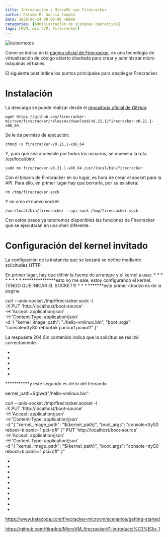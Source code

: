 ```yaml
---
title: Introducción a MicroMV con Firecracker
author: Paloma R. García Campón
date: 2020-06-24 00:00:00 +0800
categories: [Administración de sistemas operativos]
tags: [KVM, microVM, Firecracker]
---
```


![kubernetes](/assets/img/sample/firecracker/firecracker.jpgsample/firecracker/firecracker.jpg)

Como se indica en la [página oficial de Firecracker](https://firecracker-microvm.github.io/), es una tecnología de virtualización de código abierto diseñada para crear y administrar micro máquinas virtuales. 

El siguiente post indica los puntos principales para desplegar Firecracker.

# Instalación
La descarga se puede realizar desde el [repositorio oficial de GitHub](https://github.com/firecracker-microvm/firecracker/releases/download/v0.21.1/firecracker-v0.21.1-x86_64):
~~~
wget https://github.com/firecracker-microvm/firecracker/releases/download/v0.21.1/firecracker-v0.21.1-x86_64
~~~

Se le da permiso de ejecución:
~~~
chmod +x firecracker-v0.21.1-x86_64 
~~~

Y, para que sea accesible por todos los usuarios, se mueve a la ruta /usr/local/bin/:
~~~
sudo mv firecracker-v0.21.1-x86_64 /usr/local/bin/firecracker
~~~

Con el binario de Firecracker en su lugar, es hora de crear el socket para la API. Para ello, en primer lugar hay que borrarlo, por su existiera:
~~~
rm /tmp/firecracker.sock
~~~

Y se crea el nuevo socket:
~~~
/usr/local/bin/firecracker --api-sock /tmp/firecracker.sock
~~~

Con estos pasos ya tendremos disponibles las funciones de Firecracker que se ejecutarán en una shell diferente.


# Configuración del kernel invitado
La configración de la instancia que se lanzará se define mediante solicitudes HTTP. 

En primer lugar, hay que difinir la fuente de arranque y el kernel a usar. 
*
*
*
*
*
*
*
*
***************esto no me sale, estoy configurando el kernel. TENGO QUE INICAR EL SOCKET!!!
*
*
*
*******este primer chorizo es de la pagina




curl --unix-socket /tmp/firecracker.sock -i \
    -X PUT 'http://localhost/boot-source'   \
    -H 'Accept: application/json'           \
    -H 'Content-Type: application/json'     \
    -d '{
        "kernel_image_path": "./hello-vmlinux.bin",
        "boot_args": "console=ttyS0 reboot=k panic=1 pci=off"
    }'

La respuesta 204 Sin contenido indica que la solicitud se realizó correctamente.

*
*
*
*
*
***********y este segundo es de lo del fernando


kernel_path=$(pwd)"/hello-vmlinux.bin"

  curl --unix-socket /tmp/firecracker.socket -i \
  -X PUT 'http://localhost/boot-source'   \
  -H 'Accept: application/json'           \
  -H 'Content-Type: application/json'     \
  -d "{
        \"kernel_image_path\": \"${kernel_path}\",
        \"boot_args\": \"console=ttyS0 reboot=k panic=1 pci=off\"
   }" PUT 'http://localhost/boot-source'   \
  -H 'Accept: application/json'           \
  -H 'Content-Type: application/json'     \
  -d "{
        \"kernel_image_path\": \"${kernel_path}\",
        \"boot_args\": \"console=ttyS0 reboot=k panic=1 pci=off\"
   }"



*
*
*
*
*
*
*
*
*
*
https://www.katacoda.com/firecracker-microvm/scenarios/getting-started


https://github.com/ftiradob/MicroVM_firecracker#1-introducci%C3%B3n-1